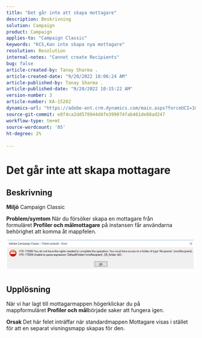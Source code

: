 ```yaml
---
title: "Det går inte att skapa mottagare"
description: Beskrivning
solution: Campaign
product: Campaign
applies-to: "Campaign Classic"
keywords: "KCS,Kan inte skapa nya mottagare"
resolution: Resolution
internal-notes: "Cannot create Recipients"
bug: false
article-created-by: Tanay Sharma .
article-created-date: "9/20/2022 10:06:24 AM"
article-published-by: Tanay Sharma .
article-published-date: "9/20/2022 10:15:22 AM"
version-number: 3
article-number: KA-15202
dynamics-url: "https://adobe-ent.crm.dynamics.com/main.aspx?forceUCI=1&pagetype=entityrecord&etn=knowledgearticle&id=687448df-cb38-ed11-9db1-002248086735"
source-git-commit: e8f4ca2dd578944d4fe399074fab461de88ad247
workflow-type: tm+mt
source-wordcount: '85'
ht-degree: 2%

---
```


# Det går inte att skapa mottagare

## Beskrivning

<b>Miljö</b>
Campaign Classic


<b>Problem/symtom</b>
När du försöker skapa en mottagare från formuläret <b>Profiler och målmottagare</b> på instansen får användarna behörighet att komma åt mappfelen.



![](assets/___f4809700-cd38-ed11-9db1-002248086735___.png)


## Upplösning




När vi har lagt till mottagarmappen högerklickar du på mappformuläret <b>Profiler och mål</b>började saker att fungera igen.


<b>Orsak</b>
Det här felet inträffar när standardmappen Mottagare visas i stället för att en separat visningsmapp skapas för den.
